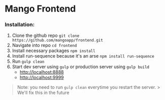 # Mango Frontend

### Installation:
1. Clone the github repo `git clone https://github.com/mangoapp/frontend.git`
2. Navigate into repo `cd frontend`
3. Install necessary packages `npm install`
4. Install run-sequence because it's an arse `npm install run-sequence`
5. Run `gulp clean`
6. Start dev server using `gulp` or production server using `gulp build`
	* [http://localhost:8888](http://localhost:8888)
	* [http://localhost:9999](http://localhost:9999)

> Note: you need to run `gulp clean` everytime you restart the server. > We'll fix this in the future
